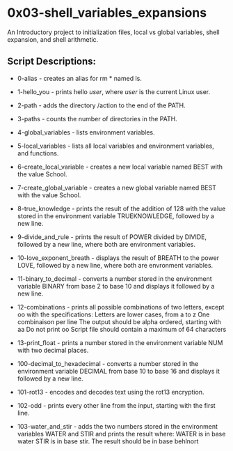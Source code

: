# 0x03-shell_variables_expansions

An Introductory project to initialization files, local vs global variables, shell expansion, and shell arithmetic.

## Script Descriptions:
- 0-alias - creates an alias for rm * named ls.

- 1-hello_you - prints hello *user*, where *user* is the current Linux user.

- 2-path - adds the directory /action to the end of the PATH.

- 3-paths - counts the number of directories in the PATH.

- 4-global_variables - lists environment variables.

- 5-local_variables - lists all local variables and environment variables, and functions.

- 6-create_local_variable - creates a new local variable named BEST with the value School.

- 7-create_global_variable - creates a new global variable named BEST with the value School.

- 8-true_knowledge - prints the result of the addition of 128 with the value stored in the environment variable TRUEKNOWLEDGE, followed by a new line.

- 9-divide_and_rule - prints the result of POWER divided by DIVIDE, followed by a new line, where both are environment variables.

- 10-love_exponent_breath - displays the result of BREATH to the power LOVE, followed by a new line, where both are envronment variables.

- 11-binary_to_decimal - converts a number stored in the environment variable BINARY from base 2 to base 10 and displays it followed by a new line.

- 12-combinations - prints all possible combinations of two letters, except oo with the specifications:
Letters are lower cases, from a to z
One combinaison per line
The output should be alpha ordered, starting with aa
Do not print oo
Script file should contain a maximum of 64 characters

- 13-print_float - prints a number stored in the environment variable NUM with two decimal places.

- 100-decimal_to_hexadecimal - converts a number stored in the environment variable DECIMAL from base 10 to base 16 and displays it followed by a new line.

- 101-rot13 - encodes and decodes text using the rot13 encryption.

- 102-odd - prints every other line from the input, starting with the first line.

- 103-water_and_stir - adds the two numbers stored in the environment variables WATER and STIR and prints the result where:
WATER is in base water
STIR is in base stir.
The result should be in base behlnort


